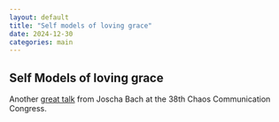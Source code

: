 ```yaml
---
layout: default
title: "Self models of loving grace"
date: 2024-12-30
categories: main
---
```

Self Models of loving grace
---
Another [great talk](https://media.ccc.de/v/38c3-self-models-of-loving-grace) from Joscha Bach at the 38th Chaos Communication Congress.
